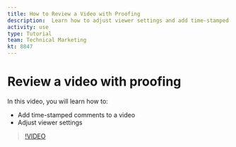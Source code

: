 ```yaml
---
title: How to Review a Video with Proofing
description:  Learn how to adjust viewer settings and add time-stamped comments to a video using  proofing in [!DNL Adobe Workfront].
activity: use
type: Tutorial
team: Technical Marketing
kt: 8847
---
```

# Review a video with proofing

In this video, you will learn how to:

* Add time-stamped comments to a video
* Adjust viewer settings

>[!VIDEO](https://video.tv.adobe.com/v/335144/?quality=12)

<!--
## Learn more
* Review a video proof
-->
